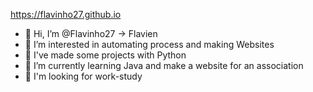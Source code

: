 https://flavinho27.github.io

- 👋 Hi, I’m @Flavinho27 -> Flavien
- 👀 I’m interested in automating process and making Websites
- :hammer: I've made some projects with Python
- 🌱 I’m currently learning Java and make a website for an association
- 💞️ I'm looking for work-study
<!---
- 📫 How to reach me ...
--->
<!---
----------------------------------------------------------------------------
- ⚠️ I haven't configured yet my account entirely, I will do this soon ⚠️ -
----------------------------------------------------------------------------
--->
<!---
Flavinho27/Flavinho27 is a ✨ special ✨ repository because its `README.md` (this file) appears on your GitHub profile.
You can click the Preview link to take a look at your changes.
--->
